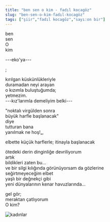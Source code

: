 ```yaml
---
title: "ben sen o kim - fadıl kocagöz"
slug: "ben-sen-o-kim-fadıl-kocagöz"
tags: ["şiir","fadıl kocagöz","sayı:on bir"]
---
```


ben  
sen  
O  
kim

---eko'ya---

;

kırılgan küskünlükleriyle  
duramadan neyi arayan  
o kızımla buluştuğumda;  
yetmezim.  
---kız'larımla demeliyim belki---

"noktalı virgülden sonra  
büyük harfle başlanacak"  
diye  
tutturan bana  
yanılmak ne hoş!„,

elbette küçük harflerle; itinayla başlanacak

ötedeki derin dinginliğe devriliyorum  
artık  
bildikleri zaten bu...  
ve bir silgi kılığında görünüyorsam da gözlerine  
seğirtmeyeceğim elbet  
yaşlı bir değnekçi gibi  
yeni dünyalarının kenar havuzlarında...

gel gör;  
meraktan çatlıyorum  
O kim?

![kadınlar](/img/ky11_29.jpg)
